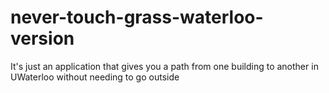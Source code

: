 # never-touch-grass-waterloo-version
 It's just an application that gives you a path from one building to another in UWaterloo without needing to go outside
